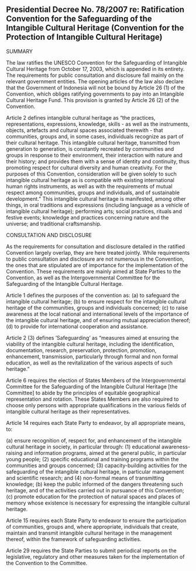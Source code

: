 ## Presidential Decree No. 78/2007 re: Ratification Convention for the Safeguarding of the Intangible Cultural Heritage (Convention for the Protection of Intangible Cultural Heritage)

SUMMARY

The law ratifies the UNESCO Convention for the Safeguarding of Intangible Cultural Heritage from October 17, 2003, which is appended in its entirety. The requirements for public consultation and disclosure fall mainly on the relevant government entities. The opening articles of the law also declare that the Government of Indonesia will not be bound by Article 26 (1) of the Convention, which obliges ratifying governments to pay into an Intangible Cultural Heritage Fund. This provision is granted by Article 26 (2) of the Convention.

Article 2 defines intangible cultural heritage as “the practices, representations, expressions, knowledge, skills  - as well as the instruments, objects, artefacts and cultural spaces associated therewith - that communities, groups and, in some cases, individuals recognize as part of their cultural heritage. This intangible cultural heritage, transmitted from generation to generation, is constantly recreated by communities and groups in response to their environment, their interaction with nature and their history; and provides them with a sense of identity and continuity, thus promoting respect for cultural diversity and human creativity. For the purposes of this Convention, consideration will be given solely to such intangible cultural heritage as is compatible with existing international human rights instruments, as well as with the requirements of mutual respect among communities, groups and individuals, and of sustainable development.” This intangible cultural heritage is manifested, among other things, in oral traditions and expressions (including language as a vehicle of intangible cultural heritage); performing arts; social practices, rituals and festive events; knowledge and practices concerning nature and the universe; and traditional craftsmanship.

CONSULTATION AND DISCLOSURE

As the requirements for consultation and disclosure detailed in the ratified Convention largely overlap, they are here treated jointly. While requirements to public consultation and disclosure are not numerous in the Convention, the ones that are stipulated are of importance for the implementation of the Convention. These requirements are mainly aimed at State Parties to the Convention, as well as the Intergovernmental Committee for the Safeguarding of the Intangible Cultural Heritage.

Article 1 defines the purposes of the convention as:
(a) to safeguard the intangible cultural heritage;
(b) to ensure respect for the intangible cultural heritage of the communities, groups and individuals concerned;
(c) to raise awareness at the local national and international levels of the importance of the intangible cultural heritage, and of ensuring mutual appreciation thereof;
(d) to provide for international cooperation and assistance.

Article 2 (3) defines ’Safeguarding’ as “measures aimed at ensuring the viability of the intangible cultural heritage, including the identification, documentation, research, preservation, protection, promotion, enhancement, transmission, particularly through formal and non formal education, as well as the revitalization of the various aspects of such heritage.”

Article 6 requires the election of States Members of the Intergovernmental Committee for the Safeguarding of the Intangible Cultural Heritage [the Committee] to abide by the principles of equitable geographical representation and rotation. These States Members are also required to choose only persons with appropriate qualifications in the various fields of intangible cultural heritage as their representatives.

Article 14 requires each State Party to endeavor, by all appropriate means, to:

(a) ensure recognition of, respect for, and enhancement of the intangible cultural heritage in society, in particular through:
(1) educational awareness-raising and information programs, aimed at the general public, in particular young people;
(2) specific educational and training programs within the communities and groups concerned;
(3) capacity-building activities for the safeguarding of the intangible cultural heritage, in particular management and scientific research; and
(4) non-formal means of transmitting knowledge;
(b) keep the public informed of the dangers threatening such heritage, and of the activities carried out in pursuance of this Convention;
(c) promote education for the protection of natural spaces and places of memory whose existence is necessary for expressing the intangible cultural heritage.

Article 15 requires each State Party to endeavor to ensure the participation of communities, groups and, where appropriate, individuals that create, maintain and transmit intangible cultural heritage in the management thereof, within the framework of safeguarding activities.

Article 29 requires the State Parties to submit periodical reports on the legislative, regulatory and other measures taken for the implementation of the Convention to the Committee.
